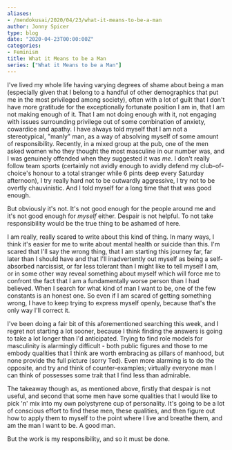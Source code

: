 ```yaml
---
aliases:
- /mendokusai/2020/04/23/what-it-means-to-be-a-man
author: Jonny Spicer
type: blog
date: "2020-04-23T00:00:00Z"
categories:
- Feminism
title: What it Means to be a Man
series: ["What it Means to be a Man"]
---
```

I've lived my whole life having varying degrees of shame about being a man (especially given that I belong to a handful of other demographics that put me in the most privileged among
society), often with a lot of guilt that I don't have more gratitude for the exceptionally fortunate position I am in, that I am not making enough of it. That I am not doing
enough with it, not engaging with issues surrounding privilege out of some combination of anxiety, cowardice and apathy. I have always told myself that I am not a stereotypical,
"manly" man, as a way of absolving myself of some amount of responsibility. Recently, in a mixed group at the pub, one of the men asked women who they thought the most masculine
in our number was, and I was genuinely offended when they suggested it was *me*. I don't really follow team sports (certainly not avidly enough to avidly defend my club-of-choice's
honour to a total stranger while 6 pints deep every Saturday afternoon), I try really hard not to be outwardly aggressive, I try not to be overtly chauvinistic. And I told myself
for a long time that that was good enough.

But obviously it's not. It's not good enough for the people around me and it's not good enough for *myself* either. Despair is not helpful. To not take responsibility would
be the true thing to be ashamed of here.

I am really, really scared to write about this kind of thing. In many ways, I think it's easier for me to write about mental health or suicide than this. I'm scared that I'll
say the wrong thing, that I am starting this journey far, far later than I should have and that I'll inadvertently out myself as being a self-absorbed narcissist, or far
less tolerant than I might like to tell myself I am, or in some other way reveal something about myself which will force me to confront the fact that I am a fundamentally
worse person than I had believed. When I search for what kind of man I want to be, one of the few constants is an honest one. So even if I am scared of getting something
wrong, I have to keep trying to express myself openly, because that's the only way I'll correct it.

I've been doing a fair bit of this aforementioned searching this week, and I regret not starting a lot sooner, because I think finding the answers is going to take a lot longer
than I'd anticipated. Trying to find role models for masculinity is alarmingly difficult - both public figures and those to me embody qualities that I think are worth embracing
as pillars of manhood, but none provide the full picture (sorry Ted). Even more alarming is to do the opposite, and try and think of counter-examples; virtually everyone man
I can think of possesses some trait that I find less than admirable.

The takeaway though as, as mentioned above, firstly that despair is not useful, and second that some men have some qualities that I would like to pick 'n' mix into my own
polystyrene cup of personality. It's going to be a lot of conscious effort to find these men, these qualities, and then figure out how to apply them to myself to the point
where I live and breathe them, and am the man I want to be. A good man.

But the work is my responsibility, and so it must be done.
